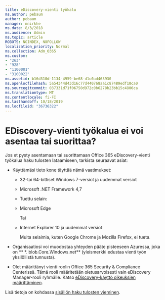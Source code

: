 ```yaml
---
title: eDiscovery-vienti työkalu
ms.author: pebaum
author: pebaum
manager: mnirkhe
ms.date: 8/3/2018
ms.audience: Admin
ms.topic: article
ROBOTS: NOINDEX, NOFOLLOW
localization_priority: Normal
ms.collection: Adm_O365
ms.custom:
- "263"
- "928"
- "1100001"
- "3100022"
ms.assetid: b16d310d-1134-4959-be68-d1c0ad463930
ms.openlocfilehash: 5a54344d43d16c77d440768aa1c87489edf10ca0
ms.sourcegitcommit: 037331d71f06750d972c0b6278b23bb15c4806ca
ms.translationtype: MT
ms.contentlocale: fi-FI
ms.lasthandoff: 10/18/2019
ms.locfileid: "36736322"
---
```

# <a name="cant-install-or-run-the-ediscovery-export-tool"></a>EDiscovery-vienti työkalua ei voi asentaa tai suorittaa?

Jos et pysty asentamaan tai suorittamaan Office 365 eDiscovery-vienti työkalua haku tulosten lataamiseen, tarkista seuraavat asiat:
  
- Käyttämäsi tieto kone täyttää nämä vaatimukset:

  - 32-tai 64-bittiset Windows 7-versiot ja uudemmat versiot

  - Microsoft .NET Framework 4,7

  - Tuettu selain:

  - Microsoft Edge

    Tai

  - Internet Explorer 10 ja uudemmat versiot

    Muita selaimia, kuten Google Chrome ja Mozilla Firefox, ei tueta.

- Organisaatiosi voi muodostaa yhteyden pääte pisteeseen Azuressa, joka on ** \*. blob.Core.Windows.net** (yleismerkki edustaa vienti työn yksilöllistä tunnusta).

- Olet määrittänyt vienti roolin Office 365 Security &amp; Compliance Centerissä. Tämä rooli määritetään oletusarvoisesti vain eDiscovery Manager-rooli ryhmälle. Katso [eDiscovery-käyttö oikeuksien määrittäminen](https://docs.microsoft.com/office365/securitycompliance/assign-ediscovery-permissions).

Lisä tietoja on kohdassa [sisällön haku tulosten vieminen](https://docs.microsoft.com/office365/securitycompliance/export-search-results).
  